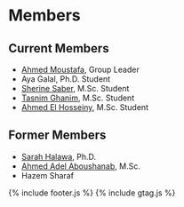 # Members

## Current Members
- [Ahmed Moustafa](AhmedMoustafa), Group Leader
- Aya Galal, Ph.D. Student
- [Sherine Saber](SherineSaber), M.Sc. Student
- [Tasnim Ghanim](TasnimGhanim), M.Sc. Student
- [Ahmed El Hosseiny](AhmedElhosseiny), M.Sc. Student

## Former Members
- [Sarah Halawa](SarahHalawa), Ph.D.
- [Ahmed Adel Aboushanab](ahmedadelaboushanab), M.Sc.
- Hazem Sharaf


{% include footer.js %}
{% include gtag.js %}

